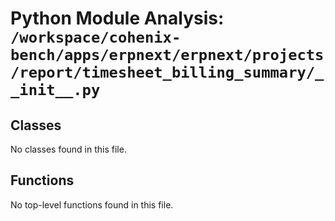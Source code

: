 # Python Module Analysis: `/workspace/cohenix-bench/apps/erpnext/erpnext/projects/report/timesheet_billing_summary/__init__.py`

## Classes

No classes found in this file.


## Functions

No top-level functions found in this file.
